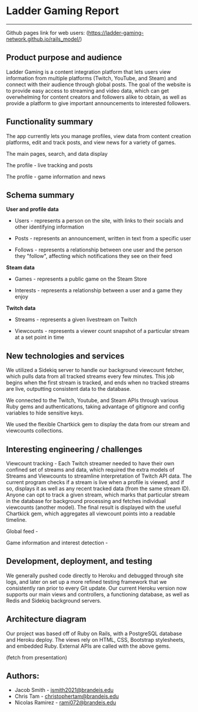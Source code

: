 # Ladder Gaming Report

---

Github pages link for web users: (https://ladder-gaming-network.github.io/rails_model/)

## Product purpose and audience

Ladder Gaming is a content integration platform that lets users view information from multiple platforms (Twitch, YouTube, and Steam) and connect with their audience through global posts. The goal of the website is to provide easy access to streaming and video data, which can get overwhelming for content creators and followers alike to obtain, as well as provide a platform to give important announcements to interested followers.

## Functionality summary

The app currently lets you manage profiles, view data from content creation platforms, edit and track posts, and view news for a variety of games.

The main pages, search, and data display

The profile - live tracking and posts

The profile - game information and news

## Schema summary

**User and profile data**

- Users - represents a person on the site, with links to their socials and other identifying information

- Posts - represents an announcement, written in text from a specific user

- Follows - represents a relationship between one user and the person they "follow", affecting which notifications they see on their feed

**Steam data**

- Games - represents a public game on the Steam Store

- Interests - represents a relationship between a user and a game they enjoy

**Twitch data**

- Streams - represents a given livestream on Twitch

- Viewcounts - represents a viewer count snapshot of a particular stream at a set point in time

## New technologies and services

We utilized a Sidekiq server to handle our background viewcount fetcher, which pulls data from all tracked streams every few minutes. This job begins when the first stream is tracked, and ends when no tracked streams are live, outputting consistent data to the database.

We connected to the Twitch, Youtube, and Steam APIs through various Ruby gems and authentications, taking advantage of gitignore and config variables to hide sensitive keys.

We used the flexible Chartkick gem to display the data from our stream and viewcounts collections.

## Interesting engineering / challenges

Viewcount tracking - Each Twitch streamer needed to have their own confined set of streams and data, which required the extra models of Streams and Viewcounts to streamline interpretation of Twitch API data. The current program checks if a stream is live when a profile is viewed, and if so, displays it as well as any recent tracked data (from the same stream ID). Anyone can opt to track a given stream, which marks that particular stream in the database for background processing and fetches individual viewcounts (another model). The final result is displayed with the useful Chartkick gem, which aggregates all viewcount points into a readable timeline.

Global feed - 

Game information and interest detection - 

## Development, deployment, and testing

We generally pushed code directly to Heroku and debugged through site logs, and later on set up a more refined testing framework that we consistently ran prior to every Git update. Our current Heroku version now supports our main views and controllers, a functioning database, as well as Redis and Sidekiq background servers.

## Architecture diagram

Our project was based off of Ruby on Rails, with a PostgreSQL database and Heroku deploy. The views rely on HTML, CSS, Bootstrap stylesheets, and embedded Ruby. External APIs are called with the above gems.

(fetch from presentation)

## Authors:
- Jacob Smith - jsmith2021@brandeis.edu
- Chris Tam - christophertam@brandeis.edu
- Nicolas Ramirez - rami072@brandeis.edu
